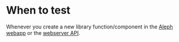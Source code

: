 # When to test
Whenever you create a new library function/component in the [Aleph webapp](https://github.com/WilliamRagstad/IV1201-Project/tree/main/recruitment-app) or the [webserver API](https://github.com/WilliamRagstad/IV1201-Project/tree/main/recruitment-api).
